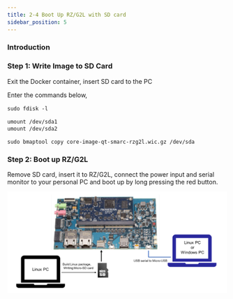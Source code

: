 ```yaml
---
title: 2-4 Boot Up RZ/G2L with SD card
sidebar_position: 5
---
```


### Introduction


### Step 1: Write Image to SD Card
Exit the Docker container, insert SD card to the PC

Enter the commands below,

```bash=title:"check device ID of SD card"
sudo fdisk -l
```

```bash=title:"unmount /dev/sda1 and /dev/sda2"
umount /dev/sda1
umount /dev/sda2
```

```bash=title:"flash the image into SD card"
sudo bmaptool copy core-image-qt-smarc-rzg2l.wic.gz /dev/sda
```

### Step 2: Boot up RZ/G2L
Remove SD card, insert it to RZ/G2L, connect the power input and serial monitor to your personal PC and boot up by long pressing the red button.

![alt text](image.png)


